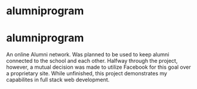 # alumniprogram
# alumniprogram
An online Alumni network. Was planned to be used to keep alumni connected to the school and each other. Halfway through the project, however, a mutual decision was made to utilize Facebook for this goal over a proprietary site. While unfinished, this project demonstrates my capabilites in full stack web development.
